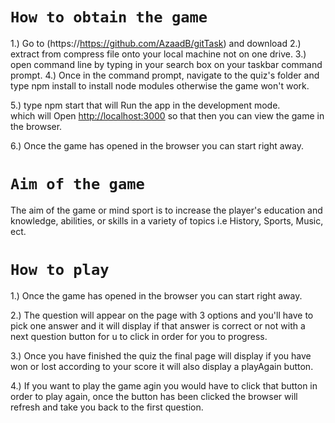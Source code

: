 # `How to obtain the game`

1.) Go to (https://https://github.com/AzaadB/gitTask) and download
2.) extract from compress file onto your local machine not on one drive.
3.) open command line by typing in your search box on your taskbar command prompt.
4.) Once in the command prompt, navigate to the quiz's folder and type npm install to install node modules otherwise the game won't work.

5.) type npm start that will Run the app in the development mode.\
which will Open [http://localhost:3000](http://localhost:3000) so that then you can view the game in the browser.

6.) Once the game has opened in the browser you can start right away.



# `Aim of the game`
 
 The aim  of the  game or mind sport is to  increase the player's education and knowledge, abilities, or skills in a variety of topics i.e History, Sports, Music, ect.



# `How to play`

 1.) Once the game has opened in the browser you can start right away.
 
 2.) The question will appear on the page with 3 options and you'll have to pick one answer and it will display if that answer is correct or not with a next question button for u to click in order for you to progress.

 3.) Once you have finished the quiz the final page will display if you have won or lost according to your score it will also display a playAgain button.

 4.) If you want to play the game agin you would have to click that button in order to play again, once the button has been clicked the browser will refresh  and take you back to the first question. 